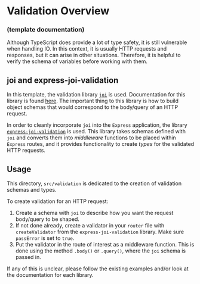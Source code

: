 # Validation Overview
### (template documentation)

Although TypeScript does provide a lot of type safety, it is still vulnerable when handling IO. In this context, it is usually HTTP requests and responses, but it can arise in other situations. Therefore, it is helpful to verify the schema of variables before working with them.

## joi and express-joi-validation

In this template, the validation library [`joi`](https://joi.dev) is used. Documentation for this library is found [here](https://joi.dev/api/). The important thing to this library is how to build object schemas that would correspond to the body/query of an HTTP request.

In order to cleanly incorporate `joi` into the `Express` application, the library [`express-joi-validation`](https://www.npmjs.com/package/express-joi-validation) is used. This library takes schemas defined with `joi` and converts them into *middleware* functions to be placed within `Express` routes, and it provides functionality to create *types* for the validated HTTP requests.

## Usage

This directory, `src/validation` is dedicated to the creation of validation schemas and types.

To create validation for an HTTP request:

1. Create a schema with `joi` to describe how you want the request body/query to be shaped.
2. If not done already, create a validator in your `router` file with `createValidator` from the `express-joi-validation` library. Make sure `passError` is set to `true`.
3. Put the validator in the route of interest as a middleware function. This is done using the method `.body()` or `.query()`, where the `joi` schema is passed in.

If any of this is unclear, please follow the existing examples and/or look at the documentation for each library.